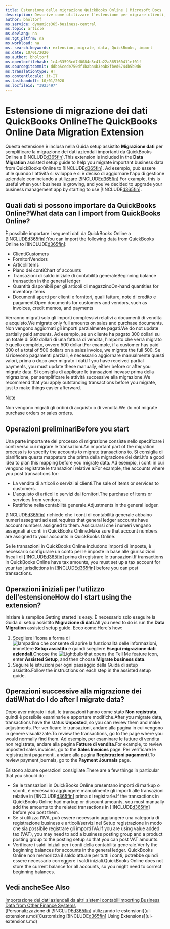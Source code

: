 ```yaml
---
title: Estensione della migrazione QuickBooks Online | Microsoft Docs
description: Descrive come utilizzare l'estensione per migrare clienti, fornitori, articoli e conti da QuickBooks Online a Business Central.
author: bholtorf
ms.service: dynamics365-business-central
ms.topic: article
ms.devlang: na
ms.tgt_pltfrm: na
ms.workload: na
ms. search.keywords: extension, migrate, data, QuickBooks, import
ms.date: 10/01/2020
ms.author: bholtorf
ms.openlocfilehash: 1c4e33593cd7d0084d3c41a22a865160411ef01f
ms.sourcegitcommit: ddbb5cede750df1baba4b3eab8fbed6744b5b9d6
ms.translationtype: HT
ms.contentlocale: it-IT
ms.lasthandoff: 10/01/2020
ms.locfileid: "3923497"
---
```

# <a name="the-quickbooks-online-data-migration-extension"></a><span data-ttu-id="45de3-103">Estensione di migrazione dei dati QuickBooks Online</span><span class="sxs-lookup"><span data-stu-id="45de3-103">The QuickBooks Online Data Migration Extension</span></span>

<span data-ttu-id="45de3-104">Questa estensione è inclusa nella Guida setup assistito **Migrazione dati** per semplificare la migrazione dei dati aziendali importanti da QuickBooks Online a [!INCLUDE[d365fin](includes/d365fin_md.md)].</span><span class="sxs-lookup"><span data-stu-id="45de3-104">This extension is included in the **Data Migration** assisted setup guide to help you migrate important business data from QuickBooks Online to [!INCLUDE[d365fin](includes/d365fin_md.md)].</span></span> <span data-ttu-id="45de3-105">Ad esempio, può essere utile quando l'attività si sviluppa e si è deciso di aggiornare l'app di gestione aziendale cominciando a utilizzare [!INCLUDE[d365fin](includes/d365fin_md.md)].</span><span class="sxs-lookup"><span data-stu-id="45de3-105">For example, this is useful when your business is growing, and you've decided to upgrade your business management app by starting to use [!INCLUDE[d365fin](includes/d365fin_md.md)].</span></span>

## <a name="what-data-can-i-import-from-quickbooks-online"></a><span data-ttu-id="45de3-106">Quali dati si possono importare da QuickBooks Online?</span><span class="sxs-lookup"><span data-stu-id="45de3-106">What data can I import from QuickBooks Online?</span></span>

<span data-ttu-id="45de3-107">È possibile importare i seguenti dati da QuickBooks Online a [!INCLUDE[d365fin](includes/d365fin_md.md)]:</span><span class="sxs-lookup"><span data-stu-id="45de3-107">You can import the following data from QuickBooks Online to [!INCLUDE[d365fin](includes/d365fin_md.md)]:</span></span>  

* <span data-ttu-id="45de3-108">Clienti</span><span class="sxs-lookup"><span data-stu-id="45de3-108">Customers</span></span>
* <span data-ttu-id="45de3-109">Fornitori</span><span class="sxs-lookup"><span data-stu-id="45de3-109">Vendors</span></span>
* <span data-ttu-id="45de3-110">Articoli</span><span class="sxs-lookup"><span data-stu-id="45de3-110">Items</span></span>
* <span data-ttu-id="45de3-111">Piano dei conti</span><span class="sxs-lookup"><span data-stu-id="45de3-111">Chart of accounts</span></span>
* <span data-ttu-id="45de3-112">Transazioni di saldo iniziale di contabilità generale</span><span class="sxs-lookup"><span data-stu-id="45de3-112">Beginning balance transaction in the general ledger</span></span>
* <span data-ttu-id="45de3-113">Quantità disponibili per gli articoli di magazzino</span><span class="sxs-lookup"><span data-stu-id="45de3-113">On-hand quantities for inventory items</span></span>
* <span data-ttu-id="45de3-114">Documenti aperti per clienti e fornitori, quali fatture, note di credito e pagamenti</span><span class="sxs-lookup"><span data-stu-id="45de3-114">Open documents for customers and vendors, such as invoices, credit memos, and payments</span></span>

<span data-ttu-id="45de3-115">Verranno migrati solo gli importi complessivi relativi a documenti di vendita e acquisto.</span><span class="sxs-lookup"><span data-stu-id="45de3-115">We migrate only full amounts on sales and purchase documents.</span></span> <span data-ttu-id="45de3-116">Non vengono aggiornati gli importi parzialmente pagati.</span><span class="sxs-lookup"><span data-stu-id="45de3-116">We do not update partially paid amounts.</span></span> <span data-ttu-id="45de3-117">Ad esempio, se un cliente ha pagato 300 dollari su un totale di 500 dollari di una fattura di vendita, l'importo che verrà migrato è quello completo, ovvero 500 dollari.</span><span class="sxs-lookup"><span data-stu-id="45de3-117">For example, if a customer has paid 300 of a total of 500 dollars on a sales invoice, we migrate the full 500.</span></span> <span data-ttu-id="45de3-118">Se si ricevono pagamenti parziali, è necessario aggiornare manualmente questi valori, prima o dopo aver migrato i dati.</span><span class="sxs-lookup"><span data-stu-id="45de3-118">If you have received partial payments, you must update these manually, either before or after you migrate data.</span></span> <span data-ttu-id="45de3-119">Si consiglia di applicare le transazioni inevase prima della migrazione, per semplificare le attività successive alla migrazione.</span><span class="sxs-lookup"><span data-stu-id="45de3-119">We recommend that you apply outstanding transactions before you migrate, just to make things easier afterward.</span></span>

> [!NOTE]  
> <span data-ttu-id="45de3-120">Non vengono migrati gli ordini di acquisto o di vendita.</span><span class="sxs-lookup"><span data-stu-id="45de3-120">We do not migrate purchase orders or sales orders.</span></span>

## <a name="before-you-start"></a><span data-ttu-id="45de3-121">Operazioni preliminari</span><span class="sxs-lookup"><span data-stu-id="45de3-121">Before you start</span></span>

<span data-ttu-id="45de3-122">Una parte importante del processo di migrazione consiste nello specificare i conti verso cui migrare le transazioni.</span><span class="sxs-lookup"><span data-stu-id="45de3-122">An important part of the migration process is to specify the accounts to migrate transactions to.</span></span> <span data-ttu-id="45de3-123">Si consiglia di pianificare questa mappatura che prima della migrazione dei dati.</span><span class="sxs-lookup"><span data-stu-id="45de3-123">It's a good idea to plan this mapping before you migrate data.</span></span> <span data-ttu-id="45de3-124">Ad esempio, i conti in cui vengono registrate le transazioni relative a:</span><span class="sxs-lookup"><span data-stu-id="45de3-124">For example, the accounts where you post transactions for:</span></span>  

* <span data-ttu-id="45de3-125">La vendita di articoli o servizi ai clienti.</span><span class="sxs-lookup"><span data-stu-id="45de3-125">The sale of items or services to customers.</span></span>
* <span data-ttu-id="45de3-126">L'acquisto di articoli o servizi dai fornitori.</span><span class="sxs-lookup"><span data-stu-id="45de3-126">The purchase of items or services from vendors.</span></span>  
* <span data-ttu-id="45de3-127">Rettifiche nella contabilità generale.</span><span class="sxs-lookup"><span data-stu-id="45de3-127">Adjustments in the general ledger.</span></span>  

[!INCLUDE[d365fin](includes/d365fin_md.md)] <span data-ttu-id="45de3-128">richiede che i conti di contabilità generale abbaino numeri assegnati ad essi.</span><span class="sxs-lookup"><span data-stu-id="45de3-128">requires that general ledger accounts have account numbers assigned to them.</span></span> <span data-ttu-id="45de3-129">Assicurarsi che i numeri vengano assegnati ai conti in QuickBooks Online.</span><span class="sxs-lookup"><span data-stu-id="45de3-129">Make sure that account numbers are assigned to your accounts in QuickBooks Online.</span></span>

<span data-ttu-id="45de3-130">Se le transazioni in QuickBooks Online includono importi di imposte, è necessario configurare un conto per le imposte in base alle giurisdizioni fiscali di [!INCLUDE[d365fin](includes/d365fin_md.md)] prima di registrare le transazioni.</span><span class="sxs-lookup"><span data-stu-id="45de3-130">If transactions in QuickBooks Online have tax amounts, you must set up a tax account for your tax jurisdictions in [!INCLUDE[d365fin](includes/d365fin_md.md)] before you can post transactions.</span></span>

## <a name="how-do-i-start-using-the-extension"></a><span data-ttu-id="45de3-131">Operazioni iniziali per l'utilizzo dell'estensione</span><span class="sxs-lookup"><span data-stu-id="45de3-131">How do I start using the extension?</span></span>

<span data-ttu-id="45de3-132">Iniziare è semplice.</span><span class="sxs-lookup"><span data-stu-id="45de3-132">Getting started is easy.</span></span> <span data-ttu-id="45de3-133">È necessario solo eseguire la Guida di setup assistito **Migrazione di dati**.</span><span class="sxs-lookup"><span data-stu-id="45de3-133">All you need to do is run the **Data Migration** assisted setup guide.</span></span> <span data-ttu-id="45de3-134">Ecco come:</span><span class="sxs-lookup"><span data-stu-id="45de3-134">Here's how:</span></span>

1. <span data-ttu-id="45de3-135">Scegliere l'icona a forma di ![lampadina che consente di aprire la funzionalità delle informazioni](media/ui-search/search_small.png "Informazioni sull'operazione che si desidera eseguire"), immettere **Setup assistito** e quindi scegliere **Esegui migrazione dati aziendali**.</span><span class="sxs-lookup"><span data-stu-id="45de3-135">Choose the ![Lightbulb that opens the Tell Me feature](media/ui-search/search_small.png "Tell me what you want to do") icon, enter **Assisted Setup**, and then choose **Migrate business data**.</span></span>
2. <span data-ttu-id="45de3-136">Seguire le istruzioni per ogni passaggio della Guida di setup assistito.</span><span class="sxs-lookup"><span data-stu-id="45de3-136">Follow the instructions on each step in the assisted setup guide.</span></span>

## <a name="what-do-i-do-after-i-migrate-data"></a><span data-ttu-id="45de3-137">Operazioni successive alla migrazione dei dati</span><span class="sxs-lookup"><span data-stu-id="45de3-137">What do I do after I migrate data?</span></span>

<span data-ttu-id="45de3-138">Dopo aver migrato i dati, le transazioni hanno come stato **Non registrata**, quindi è possibile esaminarle e apportare modifiche.</span><span class="sxs-lookup"><span data-stu-id="45de3-138">After you migrate data, transactions have the status **Unposted**, so you can review them and make adjustments.</span></span> <span data-ttu-id="45de3-139">Per verificare le transazioni, andare alla pagina in cui vengono in genere visualizzate.</span><span class="sxs-lookup"><span data-stu-id="45de3-139">To review the transactions, go to the page where you would normally find them.</span></span> <span data-ttu-id="45de3-140">Ad esempio, per esaminare le fatture di vendita non registrate, andare alla pagina **Fatture di vendita**.</span><span class="sxs-lookup"><span data-stu-id="45de3-140">For example, to review unposted sales invoices, go to the **Sales Invoices** page.</span></span> <span data-ttu-id="45de3-141">Per verificare le registrazioni pagamenti, andare alla pagina **Registrazioni pagamenti**.</span><span class="sxs-lookup"><span data-stu-id="45de3-141">To review payment journals, go to the **Payment Journals** page.</span></span>  

<span data-ttu-id="45de3-142">Esistono alcune operazioni consigliate:</span><span class="sxs-lookup"><span data-stu-id="45de3-142">There are a few things in particular that you should do:</span></span>

* <span data-ttu-id="45de3-143">Se le transazioni in QuickBooks Online presentano importi di markup o sconti, è necessario aggiungere manualmente gli importi alle transazioni relative in [!INCLUDE[d365fin](includes/d365fin_md.md)] prima di registrarle.</span><span class="sxs-lookup"><span data-stu-id="45de3-143">If the transactions in QuickBooks Online had markup or discount amounts, you must manually add the amounts to the related transactions in [!INCLUDE[d365fin](includes/d365fin_md.md)] before you post them.</span></span>
* <span data-ttu-id="45de3-144">Se si utilizza l'IVA, può essere necessario aggiungere una categoria di registrazione business e articoli/servizi nel Setup registrazione in modo che sia possibile registrare gli importi IVA.</span><span class="sxs-lookup"><span data-stu-id="45de3-144">If you are using value added tax (VAT), you may need to add a business posting group and a product posting group to the posting setup so that you can post VAT amounts.</span></span>
* <span data-ttu-id="45de3-145">Verificare i saldi iniziali per i conti della contabilità generale.</span><span class="sxs-lookup"><span data-stu-id="45de3-145">Verify the beginning balances for accounts in the general ledger.</span></span> <span data-ttu-id="45de3-146">QuickBooks Online non memorizza il saldo attuale per tutti i conti, potrebbe quindi essere necessario correggere i saldi iniziali.</span><span class="sxs-lookup"><span data-stu-id="45de3-146">QuickBooks Online does not store the current balance for all accounts, so you might need to correct beginning balances.</span></span>

## <a name="see-also"></a><span data-ttu-id="45de3-147">Vedi anche</span><span class="sxs-lookup"><span data-stu-id="45de3-147">See Also</span></span>

[<span data-ttu-id="45de3-148">Importazione dei dati aziendali da altri sistemi contabili</span><span class="sxs-lookup"><span data-stu-id="45de3-148">Importing Business Data from Other Finance Systems</span></span>](across-import-data-configuration-packages.md)  
<span data-ttu-id="45de3-149">[Personalizzazione di [!INCLUDE[d365fin](includes/d365fin_md.md)] utilizzando le estensioni](ui-extensions.md)</span><span class="sxs-lookup"><span data-stu-id="45de3-149">[Customizing [!INCLUDE[d365fin](includes/d365fin_md.md)] Using Extensions](ui-extensions.md)</span></span>  
